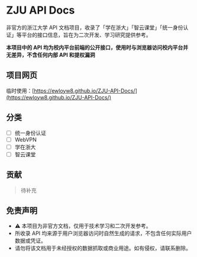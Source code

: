 # ZJU API Docs

非官方的浙江大学 API 文档项目，收录了「学在浙大」「智云课堂」「统一身份认证」等平台的接口信息，旨在为二次开发、学习研究提供参考。

**本项目中的 API 均为校内平台前端的公开接口，使用时与浏览器访问校内平台并无差异，不含任何内部 API 和提权漏洞**

## 项目网页

临时使用：[https://ewloyw8.github.io/ZJU-API-Docs/](https://ewloyw8.github.io/ZJU-API-Docs/)

## 分类

- [ ] 统一身份认证
- [ ] WebVPN
- [ ] 学在浙大
- [ ] 智云课堂

## 贡献

> 待补充

## 免责声明

- ⚠️ 本项目为非官方文档，仅用于技术学习和二次开发参考。
- 所收录 API 均来源于用户浏览器访问时自然生成的请求，不包含任何实际用户数据或凭证。
- 请勿将该文档用于未经授权的数据抓取或商业用途。如有侵权，请联系删除。